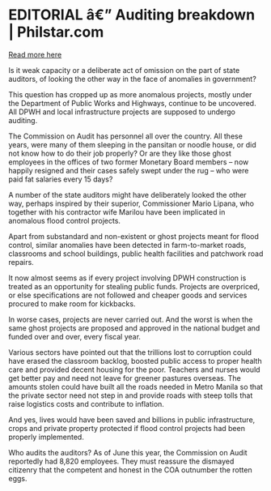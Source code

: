 # EDITORIAL â€” Auditing breakdown | Philstar.com

[Read more here](https://www.philstar.com/opinion/2025/10/13/2479405/editorial-auditing-breakdown)

Is it weak capacity or a deliberate act of omission on the part of state auditors, of looking the other way in the face of anomalies in government?

This question has cropped up as more anomalous projects, mostly under the Department of Public Works and Highways, continue to be uncovered. All DPWH and local infrastructure projects are supposed to undergo auditing.

The Commission on Audit has personnel all over the country. All these years, were many of them sleeping in the pansitan or noodle house, or did not know how to do their job properly? Or are they like those ghost employees in the offices of two former Monetary Board members – now happily resigned and their cases safely swept under the rug – who were paid fat salaries every 15 days?

A number of the state auditors might have deliberately looked the other way, perhaps inspired by their superior, Commissioner Mario Lipana, who together with his contractor wife Marilou have been implicated in anomalous flood control projects.

Apart from substandard and non-existent or ghost projects meant for flood control, similar anomalies have been detected in farm-to-market roads, classrooms and school buildings, public health facilities and patchwork road repairs.

It now almost seems as if every project involving DPWH construction is treated as an opportunity for stealing public funds. Projects are overpriced, or else specifications are not followed and cheaper goods and services procured to make room for kickbacks.

In worse cases, projects are never carried out. And the worst is when the same ghost projects are proposed and approved in the national budget and funded over and over, every fiscal year.

Various sectors have pointed out that the trillions lost to corruption could have erased the classroom backlog, boosted public access to proper health care and provided decent housing for the poor. Teachers and nurses would get better pay and need not leave for greener pastures overseas. The amounts stolen could have built all the roads needed in Metro Manila so that the private sector need not step in and provide roads with steep tolls that raise logistics costs and contribute to inflation.

And yes, lives would have been saved and billions in public infrastructure, crops and private property protected if flood control projects had been properly implemented.

Who audits the auditors? As of June this year, the Commission on Audit reportedly had 8,820 employees. They must reassure the dismayed citizenry that the competent and honest in the COA outnumber the rotten eggs.